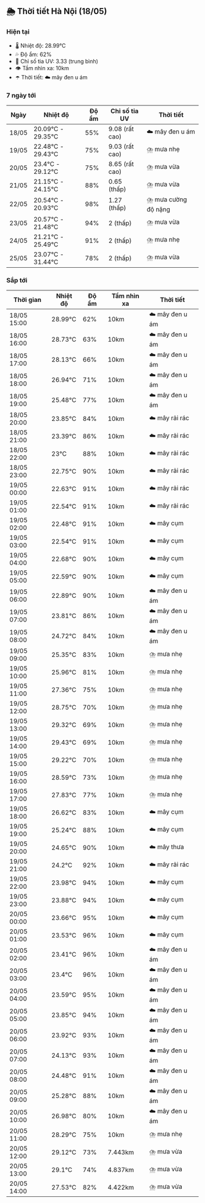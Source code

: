 ## 🌦️ Thời tiết Hà Nội (18/05)

### Hiện tại

- 🌡️ Nhiệt độ: 28.99℃
- 💦 Độ ẩm: 62%
- 🌟 Chỉ số tia UV: 3.33 (trung bình)
- 👁️ Tầm nhìn xa: 10km
- ☂️ Thời tiết: ☁️ mây đen u ám

### 7 ngày tới

| Ngày | Nhiệt độ | Độ ẩm | Chỉ số tia UV | Thời tiết |
| --- | --- | --- | --- | --- |
| 18/05 | 20.09℃ - 29.35℃ | 55% | 9.08 (rất cao) | ☁️ mây đen u ám |
| 19/05 | 22.48℃ - 29.43℃ | 75% | 9.03 (rất cao) | ⛈️ mưa nhẹ |
| 20/05 | 23.4℃ - 29.12℃ | 75% | 8.65 (rất cao) | ⛈️ mưa vừa |
| 21/05 | 21.15℃ - 24.15℃ | 88% | 0.65 (thấp) | ⛈️ mưa vừa |
| 22/05 | 20.54℃ - 20.93℃ | 98% | 1.27 (thấp) | ⛈️ mưa cường độ nặng |
| 23/05 | 20.57℃ - 21.48℃ | 94% | 2 (thấp) | ⛈️ mưa vừa |
| 24/05 | 21.21℃ - 25.49℃ | 91% | 2 (thấp) | ⛈️ mưa nhẹ |
| 25/05 | 23.07℃ - 31.44℃ | 78% | 2 (thấp) | ⛈️ mưa vừa |

### Sắp tới

| Thời gian | Nhiệt độ | Độ ẩm | Tầm nhìn xa | Thời tiết |
| --- | --- | --- | --- | --- |
| 18/05 15:00 | 28.99℃ | 62% | 10km | ☁️ mây đen u ám |
| 18/05 16:00 | 28.73℃ | 63% | 10km | ☁️ mây đen u ám |
| 18/05 17:00 | 28.13℃ | 66% | 10km | ☁️ mây đen u ám |
| 18/05 18:00 | 26.94℃ | 71% | 10km | ☁️ mây đen u ám |
| 18/05 19:00 | 25.48℃ | 77% | 10km | ☁️ mây đen u ám |
| 18/05 20:00 | 23.85℃ | 84% | 10km | ☁️ mây rải rác |
| 18/05 21:00 | 23.39℃ | 86% | 10km | ☁️ mây rải rác |
| 18/05 22:00 | 23℃ | 88% | 10km | ☁️ mây rải rác |
| 18/05 23:00 | 22.75℃ | 90% | 10km | ☁️ mây rải rác |
| 19/05 00:00 | 22.63℃ | 91% | 10km | ☁️ mây rải rác |
| 19/05 01:00 | 22.54℃ | 91% | 10km | ☁️ mây rải rác |
| 19/05 02:00 | 22.48℃ | 91% | 10km | ☁️ mây cụm |
| 19/05 03:00 | 22.54℃ | 91% | 10km | ☁️ mây cụm |
| 19/05 04:00 | 22.68℃ | 90% | 10km | ☁️ mây cụm |
| 19/05 05:00 | 22.59℃ | 90% | 10km | ☁️ mây cụm |
| 19/05 06:00 | 22.89℃ | 90% | 10km | ☁️ mây đen u ám |
| 19/05 07:00 | 23.81℃ | 86% | 10km | ☁️ mây đen u ám |
| 19/05 08:00 | 24.72℃ | 84% | 10km | ☁️ mây đen u ám |
| 19/05 09:00 | 25.35℃ | 83% | 10km | ⛈️ mưa nhẹ |
| 19/05 10:00 | 25.96℃ | 81% | 10km | ⛈️ mưa nhẹ |
| 19/05 11:00 | 27.36℃ | 75% | 10km | ⛈️ mưa nhẹ |
| 19/05 12:00 | 28.75℃ | 70% | 10km | ⛈️ mưa nhẹ |
| 19/05 13:00 | 29.32℃ | 69% | 10km | ⛈️ mưa nhẹ |
| 19/05 14:00 | 29.43℃ | 69% | 10km | ⛈️ mưa nhẹ |
| 19/05 15:00 | 29.22℃ | 70% | 10km | ⛈️ mưa nhẹ |
| 19/05 16:00 | 28.59℃ | 73% | 10km | ⛈️ mưa nhẹ |
| 19/05 17:00 | 27.83℃ | 77% | 10km | ⛈️ mưa nhẹ |
| 19/05 18:00 | 26.62℃ | 83% | 10km | ☁️ mây cụm |
| 19/05 19:00 | 25.24℃ | 88% | 10km | ☁️ mây cụm |
| 19/05 20:00 | 24.65℃ | 90% | 10km | ☁️ mây thưa |
| 19/05 21:00 | 24.2℃ | 92% | 10km | ☁️ mây rải rác |
| 19/05 22:00 | 23.98℃ | 94% | 10km | ☁️ mây cụm |
| 19/05 23:00 | 23.88℃ | 94% | 10km | ☁️ mây cụm |
| 20/05 00:00 | 23.66℃ | 95% | 10km | ☁️ mây cụm |
| 20/05 01:00 | 23.53℃ | 96% | 10km | ☁️ mây cụm |
| 20/05 02:00 | 23.41℃ | 96% | 10km | ☁️ mây đen u ám |
| 20/05 03:00 | 23.4℃ | 96% | 10km | ☁️ mây đen u ám |
| 20/05 04:00 | 23.59℃ | 95% | 10km | ☁️ mây đen u ám |
| 20/05 05:00 | 23.85℃ | 94% | 10km | ☁️ mây đen u ám |
| 20/05 06:00 | 23.92℃ | 93% | 10km | ☁️ mây đen u ám |
| 20/05 07:00 | 24.13℃ | 93% | 10km | ☁️ mây đen u ám |
| 20/05 08:00 | 24.48℃ | 91% | 10km | ☁️ mây đen u ám |
| 20/05 09:00 | 25.28℃ | 88% | 10km | ☁️ mây đen u ám |
| 20/05 10:00 | 26.98℃ | 80% | 10km | ☁️ mây đen u ám |
| 20/05 11:00 | 28.29℃ | 75% | 10km | ⛈️ mưa nhẹ |
| 20/05 12:00 | 29.12℃ | 73% | 7.443km | ⛈️ mưa vừa |
| 20/05 13:00 | 29.1℃ | 74% | 4.837km | ⛈️ mưa vừa |
| 20/05 14:00 | 27.53℃ | 82% | 4.422km | ⛈️ mưa vừa |
